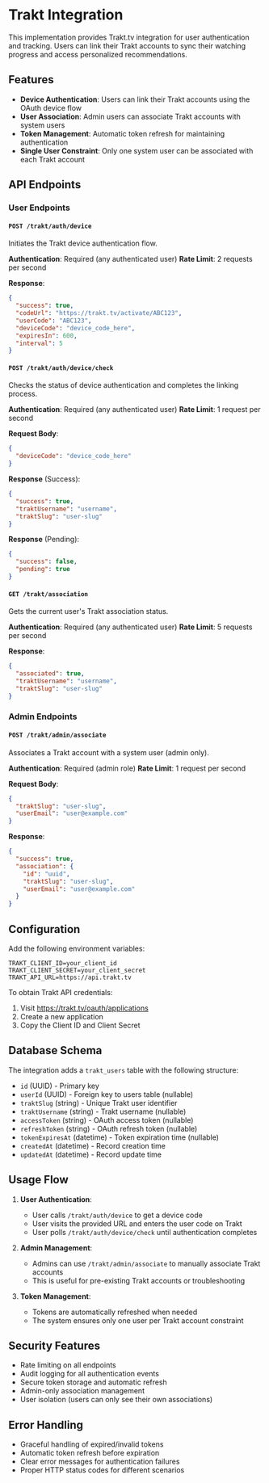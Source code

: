 # Trakt Integration

This implementation provides Trakt.tv integration for user authentication and tracking. Users can link their Trakt accounts to sync their watching progress and access personalized recommendations.

## Features

- **Device Authentication**: Users can link their Trakt accounts using the OAuth device flow
- **User Association**: Admin users can associate Trakt accounts with system users
- **Token Management**: Automatic token refresh for maintaining authentication
- **Single User Constraint**: Only one system user can be associated with each Trakt account

## API Endpoints

### User Endpoints

#### `POST /trakt/auth/device`

Initiates the Trakt device authentication flow.

**Authentication**: Required (any authenticated user)
**Rate Limit**: 2 requests per second

**Response**:

```json
{
  "success": true,
  "codeUrl": "https://trakt.tv/activate/ABC123",
  "userCode": "ABC123",
  "deviceCode": "device_code_here",
  "expiresIn": 600,
  "interval": 5
}
```

#### `POST /trakt/auth/device/check`

Checks the status of device authentication and completes the linking process.

**Authentication**: Required (any authenticated user)
**Rate Limit**: 1 request per second

**Request Body**:

```json
{
  "deviceCode": "device_code_here"
}
```

**Response** (Success):

```json
{
  "success": true,
  "traktUsername": "username",
  "traktSlug": "user-slug"
}
```

**Response** (Pending):

```json
{
  "success": false,
  "pending": true
}
```

#### `GET /trakt/association`

Gets the current user's Trakt association status.

**Authentication**: Required (any authenticated user)
**Rate Limit**: 5 requests per second

**Response**:

```json
{
  "associated": true,
  "traktUsername": "username",
  "traktSlug": "user-slug"
}
```

### Admin Endpoints

#### `POST /trakt/admin/associate`

Associates a Trakt account with a system user (admin only).

**Authentication**: Required (admin role)
**Rate Limit**: 1 request per second

**Request Body**:

```json
{
  "traktSlug": "user-slug",
  "userEmail": "user@example.com"
}
```

**Response**:

```json
{
  "success": true,
  "association": {
    "id": "uuid",
    "traktSlug": "user-slug",
    "userEmail": "user@example.com"
  }
}
```

## Configuration

Add the following environment variables:

```env
TRAKT_CLIENT_ID=your_client_id
TRAKT_CLIENT_SECRET=your_client_secret
TRAKT_API_URL=https://api.trakt.tv
```

To obtain Trakt API credentials:

1. Visit https://trakt.tv/oauth/applications
2. Create a new application
3. Copy the Client ID and Client Secret

## Database Schema

The integration adds a `trakt_users` table with the following structure:

- `id` (UUID) - Primary key
- `userId` (UUID) - Foreign key to users table (nullable)
- `traktSlug` (string) - Unique Trakt user identifier
- `traktUsername` (string) - Trakt username (nullable)
- `accessToken` (string) - OAuth access token (nullable)
- `refreshToken` (string) - OAuth refresh token (nullable)
- `tokenExpiresAt` (datetime) - Token expiration time (nullable)
- `createdAt` (datetime) - Record creation time
- `updatedAt` (datetime) - Record update time

## Usage Flow

1. **User Authentication**:

   - User calls `/trakt/auth/device` to get a device code
   - User visits the provided URL and enters the user code on Trakt
   - User polls `/trakt/auth/device/check` until authentication completes

2. **Admin Management**:

   - Admins can use `/trakt/admin/associate` to manually associate Trakt accounts
   - This is useful for pre-existing Trakt accounts or troubleshooting

3. **Token Management**:
   - Tokens are automatically refreshed when needed
   - The system ensures only one user per Trakt account constraint

## Security Features

- Rate limiting on all endpoints
- Audit logging for all authentication events
- Secure token storage and automatic refresh
- Admin-only association management
- User isolation (users can only see their own associations)

## Error Handling

- Graceful handling of expired/invalid tokens
- Automatic token refresh before expiration
- Clear error messages for authentication failures
- Proper HTTP status codes for different scenarios
